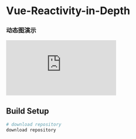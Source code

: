# Vue-Reactivity-in-Depth


### 动态图演示
![响应式原理演示](https://rawcdn.githack.com/superwtt/Vue-Reactivity-in-Depth/d78340b743cf66076d95d8d57a4aeccf6a43efc7/index.html)


## Build Setup

``` bash
# download repository
download repository

```
